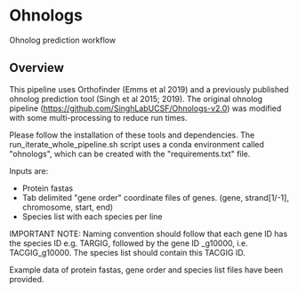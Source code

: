 # Ohnologs
Ohnolog prediction workflow


## Overview
This pipeline uses Orthofinder (Emms et al 2019) and a previously published ohnolog prediction tool (Singh et al 2015; 2019). The original ohnolog pipeline (https://github.com/SinghLabUCSF/Ohnologs-v2.0) was modified with some multi-processing to reduce run times.

Please follow the installation of these tools and dependencies. The run_iterate_whole_pipeline.sh script uses a conda environment called "ohnologs", which can be created with the "requirements.txt" file.



Inputs are:
- Protein fastas
- Tab delimited "gene order" coordinate files of genes. (gene, strand[1/-1], chromosome, start, end)
- Species list with each species per line

IMPORTANT NOTE: Naming convention should follow that each gene ID has the species ID e.g. TARGIG, followed by the gene ID _g10000, i.e. TACGIG_g10000. The species list should contain this TACGIG ID.

Example data of protein fastas, gene order and species list files have been provided.


